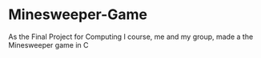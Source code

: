 # Minesweeper-Game
As the Final Project for Computing I course, me and my group, made a the Minesweeper game in C
